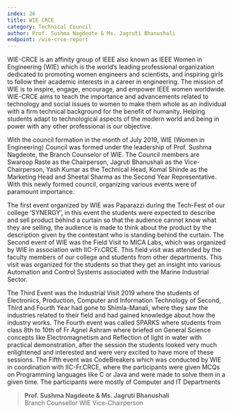 ```yaml
---
index: 26
title: WIE CRCE
category: Technical Council
author: Prof. Sushma Nagdeote & Ms. Jagruti Bhanushali
endpoint: /wie-crce-report
---
```


WIE-CRCE is an affinity group of IEEE also known as IEEE Women in Engineering (WIE) which is the world’s leading professional organization dedicated to promoting women engineers and scientists, and inspiring girls to follow their academic interests in a career in engineering. The mission of WIE is to inspire, engage, encourage, and empower IEEE women worldwide. WIE-CRCE aims to teach the importance and advancements related to technology and social issues to women to make them whole as an individual with a firm technical background for the benefit of humanity. Helping students adapt to technological aspects of the modern world and being in power with any other professional is our objective.

With the council formation in the month of July 2019, WIE (Women in Engineering) Council was formed under the leadership of Prof. Sushma Nagdeote, the Branch Counselor of WIE. The Council members are Swaroop Raste as the Chairperson, Jagruti Bhanushali as the Vice-Chairperson, Yash Kumar as the Technical Head, Komal Shinde as the Marketing Head and Sheetal Sharma as the Second Year Representative. With this newly formed council, organizing various events were of paramount importance.

The first event organized by WIE was Paparazzi during the Tech-Fest of our college ‘SYNERGY’, in this event the students were expected to describe and sell product behind a curtain so that the audience cannot know what they are selling, the audience is made to think about the product by the description given by the contestant who is standing behind the curtain. The Second event of WIE was the Field Visit to MICA Labs, which was organized by WIE in association with IIC-Fr.CRCE. This field visit was attended by the faculty members of our college and students from other departments. This visit was organized for the students so that they get an insight into various Automation and Control Systems associated with the Marine Industrial Sector.

The Third Event was the Industrial Visit 2019 where the students of Electronics, Production, Computer and Information Technology of Second, Third and Fourth Year had gone to Shimla-Manali, where they saw the industries related to their field and had gained knowledge about how the industry works. The Fourth event was called SPARKS where students from class 8th to 10th of Fr Agnel Ashram where briefed on General Science concepts like Electromagnetism and Reflection of light in water with practical demonstration, after the session the students looked very much enlightened and interested and were very excited to have more of these sessions. The Fifth event was CodeBreakers which was conducted by WIE in coordination with IIC-Fr.CRCE, where the participants were given MCQs on Programming languages like C or Java and were made to solve them in a given time. The participants were mostly of Computer and IT Departments

> **Prof. Sushma Nagdeote & Ms. Jagruti Bhanushali**<br>
> Branch Counsellor WIE Vice-Chairperson

